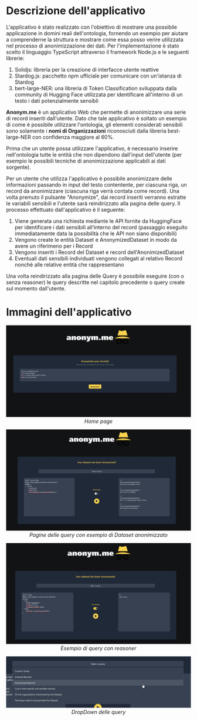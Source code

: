 # Descrizione dell'applicativo
L'applicativo è stato realizzato con l'obiettivo di mostrare una possibile applicazione in domini reali dell'ontologia, fornendo un esempio per aiutare a comprenderne la struttura e mostrare come essa posso verire utilizzata nel processo di anonimizzazione dei dati.
Per l'implementazione è stato scelto il linguaggio TypeScript attraverso il framework Node.js e le seguenti librerie:
1. Solidjs: libreria per la creazione di interfacce utente reattive
2. Stardog.js: pacchetto npm ufficiale per comunicare con un'istanza di Stardog
3. bert-large-NER: una libreria di Token Classification sviluppata dalla community di Hugging Face utilizzata per identificare all'interno di un testo i dati potenzialmente sensibli

**Anonym.me** è un applicativo Web che permette di anonimizzare una serie di record inseriti dall'utente. Dato che tale applicativo è soltato un esempio di come è possibile utilizzare l'ontologia, gli elementi considerati sensibili sono solamente i **nomi di Organizzazioni** riconosciuti dalla libreria best-large-NER con confidenza maggiore al 60%.

Prima che un utente possa utilizzare l'applicativo, è necessario inserire nell'ontologia tutte le entità che non dipendono dall'input dell'utente (per esempio le possibili tecniche di anonimizzazione applicabili ai dati sorgente).

Per un utente che utilizza l'applicativo è possibile anonimizzare delle informazioni passando in input del testo contentente, per ciascuna riga, un record da anonimizzare (ciascuna riga verrà contata come record). Una volta premuto il pulsante "Anonymize", dai record inseriti verranno estratte le variabili sensibili e l'utente sarà reindirizzato alla pagina delle query. Il processo effettuato dall'applicativo è il seguente:
1. Viene generata una richiesta mediante le API fornite da HuggingFace per identificare i dati sensibili all’interno del record (passaggio eseguito immediatamente data la possibilità che le API non siano disponibili)
2. Vengono create le entità Dataset e AnonymizedDataset in modo da avere un riferimeno per i Record
3. Vengono inseriti i Record del Dataset e record dell'AnonimizedDataset
4. Eventuali dati sensibili individuati vengono collegati al relativo Record nonchè alle relative entità che rappresentano

Una volta reindirizzato alla pagina delle Query è possibile eseguire (con o senza reasoner) le query descritte nel capitolo precedente o query create sul momento dall'utente.


# Immagini dell'applicativo
<p align="center">
  <img src="res/firefox_aB6VKs6UPW.jpg"
     alt="Home page" />
   <em>Home page</em>
</p>

<p align="center">
  <img src="res/image.jpg"
     alt="Pagine delle query con esempio di Dataset anonimizzato" />
   <em>Pagine delle query con esempio di Dataset anonimizzato</em>
</p>

<p align="center">
  <img src="res/firefox_IDsgh2rkqi.jpg"
     alt="Esempio di query con reasoner" />
   <em>Esempio di query con reasoner</em>
</p>

<p align="center">
  <img src="res/firefox_O7soH5cFka.jpg"
     alt="DropDown delle query" />
   <em>DropDown delle query</em>
</p>
